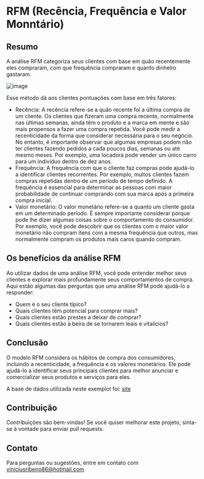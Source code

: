 # RFM (Recência, Frequência e Valor Monntário)

## Resumo
A análise RFM categoriza seus clientes com base em quão recentemente eles compraram, com que frequência compraram e quanto dinheiro gastaram.

![image](https://github.com/Vinicius-github/RFM/assets/146575176/e42c4c33-2008-49f4-a052-1d2d817992b2)

Esse método dá aos clientes pontuações com base em três fatores:

- Recência: A recência refere-se a quão recente foi a última compra de um cliente. Os clientes que fizeram uma compra recente, normalmente nas últimas semanas, ainda têm o produto e a marca em mente e são mais propensos a fazer uma compra repetida. Você pode medir a recenticidade da forma que considerar necessária para o seu negócio. No entanto, é importante observar que algumas empresas podem não ter clientes fazendo pedidos a cada poucos dias, semanas ou até mesmo meses. Por exemplo, uma locadora pode vender um único carro para um indivíduo dentro de dez anos.
- Frequência: A frequência com que o cliente faz compras pode ajudá-lo a identificar clientes recorrentes. Por exemplo, muitos clientes fazem compras repetidas dentro de um período de tempo definido. A frequência é essencial para determinar as pessoas com maior probabilidade de continuar comprando com sua marca após a primeira compra inicial.
- Valor monetário: O valor monetário refere-se a quanto um cliente gasta em um determinado período. É sempre importante considerar porque pode lhe dizer algumas coisas sobre o comportamento do consumidor. Por exemplo, você pode descobrir que os clientes com o maior valor monetário não compram itens com a mesma frequência que outros, mas normalmente compram os produtos mais caros quando compram.

## Os benefícios da análise RFM
Ao utilizar dados de uma análise RFM, você pode entender melhor seus clientes e explorar mais profundamente seus comportamentos de compra. Aqui estão algumas das perguntas que uma análise RFM pode ajudá-lo a responder:

- Quem é o seu cliente típico?
- Quais clientes têm potencial para comprar mais?
- Quais clientes estão prestes a deixar de comprar?
- Quais clientes estão à beira de se tornarem leais e vitalícios?

## Conclusão
O modelo RFM considera os hábitos de compra dos consumidores, incluindo a recenticidade, a frequência e os valores monetários. Ele pode ajudá-lo a identificar seus principais clientes para melhor anunciar e comercializar seus produtos e serviços para eles.

A base de dados utilizada neste exemplot foi: [site](http://archive.ics.uci.edu/ml/datasets/online+retail)

## Contribuição
Contribuições são bem-vindas! Se você quiser melhorar este projeto, sinta-se à vontade para enviar pull requests.

## Contato
Para perguntas ou sugestões, entre em contato com viniciusribeiro86@hotmail.com

